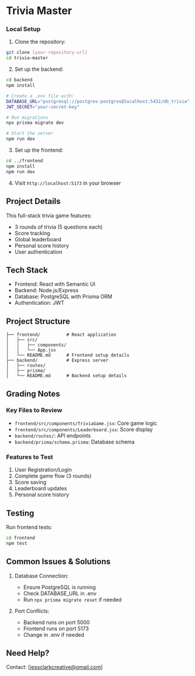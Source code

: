 # Trivia Master

### Local Setup

1. Clone the repository:
```bash
git clone [your-repository-url]
cd trivia-master
```

2. Set up the backend:
```bash
cd backend
npm install

# Create a .env file with:
DATABASE_URL="postgresql://postgres:postgres@localhost:5432/db_trivia"
JWT_SECRET="your-secret-key"

# Run migrations
npx prisma migrate dev

# Start the server
npm run dev
```

3. Set up the frontend:
```bash
cd ../frontend
npm install
npm run dev
```

4. Visit `http://localhost:5173` in your browser

## Project Details

This full-stack trivia game features:
- 3 rounds of trivia (5 questions each)
- Score tracking
- Global leaderboard
- Personal score history
- User authentication

## Tech Stack

- Frontend: React with Semantic UI
- Backend: Node.js/Express
- Database: PostgreSQL with Prisma ORM
- Authentication: JWT

## Project Structure
```
├── frontend/          # React application
│   ├── src/
│   │   ├── components/
│   │   └── App.jsx
│   └── README.md      # Frontend setup details
├── backend/           # Express server
│   ├── routes/
│   ├── prisma/
│   └── README.md      # Backend setup details
```

## Grading Notes

### Key Files to Review
- `frontend/src/components/TriviaGame.jsx`: Core game logic
- `frontend/src/components/Leaderboard.jsx`: Score display
- `backend/routes/`: API endpoints
- `backend/prisma/schema.prisma`: Database schema

### Features to Test
1. User Registration/Login
2. Complete game flow (3 rounds)
3. Score saving
4. Leaderboard updates
5. Personal score history

## Testing

Run frontend tests:
```bash
cd frontend
npm test
```

## Common Issues & Solutions

1. Database Connection:
   - Ensure PostgreSQL is running
   - Check DATABASE_URL in .env
   - Run `npx prisma migrate reset` if needed

2. Port Conflicts:
   - Backend runs on port 5000
   - Frontend runs on port 5173
   - Change in .env if needed

## Need Help?

Contact: [jessclarkcreative@gmail.com]
